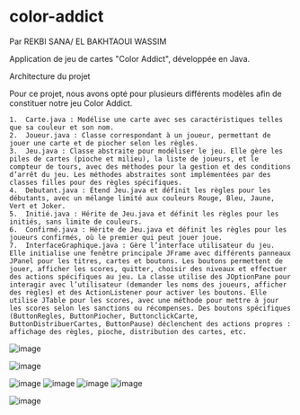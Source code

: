 # color-addict

Par REKBI SANA/ EL BAKHTAOUI WASSIM

Application de jeu de cartes "Color Addict", développée en Java.
	
Architecture du projet 


Pour ce projet, nous avons opté pour plusieurs différents modèles afin de constituer notre jeu Color Addict.

	1.	Carte.java : Modélise une carte avec ses caractéristiques telles que sa couleur et son nom.
	2.	Joueur.java : Classe correspondant à un joueur, permettant de jouer une carte et de piocher selon les règles.
	3.	Jeu.java : Classe abstraite pour modéliser le jeu. Elle gère les piles de cartes (pioche et milieu), la liste de joueurs, et le compteur de tours, avec des méthodes pour la gestion et des conditions d’arrêt du jeu. Les méthodes abstraites sont implémentées par des classes filles pour des règles spécifiques.
	4.	Debutant.java : Étend Jeu.java et définit les règles pour les débutants, avec un mélange limité aux couleurs Rouge, Bleu, Jaune, Vert et Joker.
	5.	Initié.java : Hérite de Jeu.java et définit les règles pour les initiés, sans limite de couleurs.
	6.	Confirmé.java : Hérite de Jeu.java et définit les règles pour les joueurs confirmés, où le premier qui peut jouer joue.
	7.	InterfaceGraphique.java : Gère l’interface utilisateur du jeu. Elle initialise une fenêtre principale JFrame avec différents panneaux JPanel pour les titres, cartes et boutons. Les boutons permettent de jouer, afficher les scores, quitter, choisir des niveaux et effectuer des actions spécifiques au jeu. La classe utilise des JOptionPane pour interagir avec l’utilisateur (demander les noms des joueurs, afficher des règles) et des ActionListener pour activer les boutons. Elle utilise JTable pour les scores, avec une méthode pour mettre à jour les scores selon les sanctions ou récompenses. Des boutons spécifiques (ButtonRegles, ButtonPiocher, ButtonclickCarte, ButtonDistribuerCartes, ButtonPause) déclenchent des actions propres : affichage des règles, pioche, distribution des cartes, etc.

![image](https://github.com/sana-rekbi/color-addict/assets/138128268/bb1583f5-2c64-4c09-b2a4-b45164b0c976)

![image](https://github.com/sana-rekbi/color-addict/assets/138128268/6f762857-7839-42be-8835-fd468afc7d63)

![image](https://github.com/sana-rekbi/color-addict/assets/138128268/0acef057-cbe0-407e-93a5-ca9ba2adac1c)
![image](https://github.com/sana-rekbi/color-addict/assets/138128268/0feacc9f-0eea-40e1-b4d5-46b1a64b5b6d)
![image](https://github.com/sana-rekbi/color-addict/assets/138128268/c70b0e16-c727-4b12-b881-9f22a6a70f49)
![image](https://github.com/sana-rekbi/color-addict/assets/138128268/c3e54035-b078-48ed-9420-87e0ea1c2eed)


![image](https://github.com/sana-rekbi/color-addict/assets/138128268/af1793c2-29ce-4d1e-bb1b-228b4510d214)


